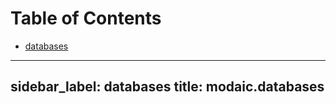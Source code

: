# Table of Contents

* [databases](#modaic.databases)

---
sidebar_label: databases
title: modaic.databases
---

